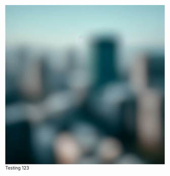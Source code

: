 ![Test](https://raw.githubusercontent.com/MaxFdev/maxfdev.com/refs/heads/main/public/images/background.jpeg)
Testing 123
